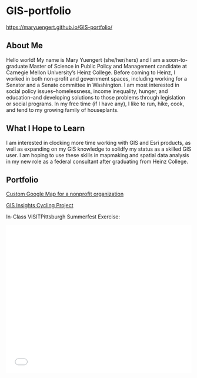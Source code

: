 # GIS-portfolio
https://maryuengert.github.io/GIS-portfolio/

## About Me
Hello world! My name is Mary Yuengert (she/her/hers) and I am a soon-to-graduate Master of Science in Public Policy and Management candidate at Carnegie Mellon University’s Heinz College. Before coming to Heinz, I worked in both non-profit and government spaces, including working for a Senator and a Senate committee in Washington. I am most interested in social policy issues–homelessness, income inequality, hunger, and education–and developing solutions to those problems through legislation or social programs. In my free time (if I have any), I like to run, hike, cook, and tend to my growing family of houseplants.

## What I Hope to Learn
I am interested in clocking more time working with GIS and Esri products, as well as expanding on my GIS knowledge to solidfy my status as a skilled GIS user. I am hoping to use these skills in mapmaking and spatial data analysis in my new role as a federal consultant after graduating from Heinz College.

## Portfolio

[Custom Google Map for a nonprofit organization](/custom-google-map.md)

[GIS Insights Cycling Project](/insights-cycling.md)

In-Class VISITPittsburgh Summerfest Exercise:

<style>.embed-container {position: relative; padding-bottom: 80%; height: 0; max-width: 100%;} .embed-container iframe, .embed-container object, .embed-container iframe{position: absolute; top: 0; left: 0; width: 100%; height: 100%;} small{position: absolute; z-index: 40; bottom: 0; margin-bottom: -15px;}</style><div class="embed-container"><iframe width="500" height="400" frameborder="0" scrolling="no" marginheight="0" marginwidth="0" title="SummerFest 2022" src="//carnegiemellon.maps.arcgis.com/apps/Embed/index.html?webmap=1dca585b2ba14c3a820dffbf4720019b&extent=-80.0373,40.4071,-79.8385,40.5&zoom=true&previewImage=false&scale=true&disable_scroll=true&theme=light"></iframe></div>
